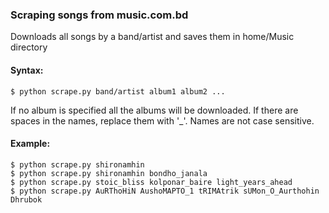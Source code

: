 ### Scraping songs from music.com.bd
Downloads all songs by a band/artist and saves them in home/Music directory
#### Syntax:
```
$ python scrape.py band/artist album1 album2 ...
```
If no album is specified all the albums will be downloaded. If there are spaces in the names, replace them with '_'. Names are not case sensitive.
#### Example:
```
$ python scrape.py shironamhin
$ python scrape.py shironamhin bondho_janala
$ python scrape.py stoic_bliss kolponar_baire light_years_ahead
$ python scrape.py AuRThoHiN AushoMAPTO_1 tRIMAtrik sUMon_O_Aurthohin Dhrubok
```